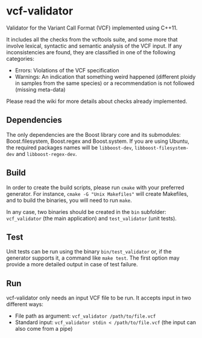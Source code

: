 # vcf-validator
Validator for the Variant Call Format (VCF) implemented using C++11.

It includes all the checks from the vcftools suite, and some more that involve lexical, syntactic and semantic analysis of the VCF input. If any inconsistencies are found, they are classified in one of the following categories:

* Errors: Violations of the VCF specification
* Warnings: An indication that something weird happened (different ploidy in samples from the same species) or a recommendation is not followed (missing meta-data)

Please read the wiki for more details about checks already implemented.

## Dependencies

The only dependencies are the Boost library core and its submodules: Boost.filesystem, Boost.regex and Boost.system.
If you are using Ubuntu, the required packages names will be `libboost-dev`, `libboost-filesystem-dev` and `libboost-regex-dev`.

## Build

In order to create the build scripts, please run `cmake` with your preferred generator. For instance, `cmake -G "Unix Makefiles"` will create Makefiles, and to build the binaries, you will need to run `make`.

In any case, two binaries should be created in the `bin` subfolder: `vcf_validator` (the main application) and `test_validator` (unit tests).

## Test

Unit tests can be run using the binary `bin/test_validator` or, if the generator supports it, a command like `make test`. The first option may provide a more detailed output in case of test failure.

## Run

vcf-validator only needs an input VCF file to be run. It accepts input in two different ways:

* File path as argument: `vcf_validator /path/to/file.vcf`
* Standard input: `vcf_validator stdin < /path/to/file.vcf` (the input can also come from a pipe)
